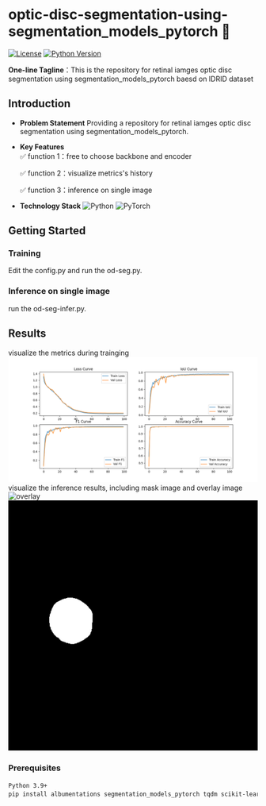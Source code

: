 # optic-disc-segmentation-using-segmentation_models_pytorch 🚀
[![License](https://img.shields.io/badge/License-Apache%202.0-blue.svg)](https://opensource.org/licenses/Apache-2.0)
[![Python Version](https://img.shields.io/badge/Python-3.9%2B-brightgreen)](https://python.org)

**One-line Tagline**：This is the repository for retinal iamges optic disc segmentation using segmentation_models_pytorch baesd on IDRID dataset

## Introduction
- ​**Problem Statement**​
  Providing a repository for retinal iamges optic disc segmentation using segmentation_models_pytorch.
  
- ​**Key Features**​  
  ✅ function 1：free to choose backbone and encoder
  
  ✅ function 2：visualize metrics's history
  
  ✅ function 3：inference on single image

- ​**Technology Stack**​
  ![Python](https://img.shields.io/badge/-Python-3776AB?logo=python&logoColor=white)
  ![PyTorch](https://img.shields.io/badge/-PyTorch-EE4C2C?logo=pytorch)

## Getting Started
### Training
Edit the config.py and run the od-seg.py.

### Inference on single image
run the od-seg-infer.py.

## Results
visualize the metrics during trainging
![metrics](training_metrics.png)
visualize the inference results, including mask image and overlay image
![overlay](overlay.png)
![mask](mask.png)

### Prerequisites
```bash
Python 3.9+  
pip install albumentations segmentation_models_pytorch tqdm scikit-learn scikit-image
